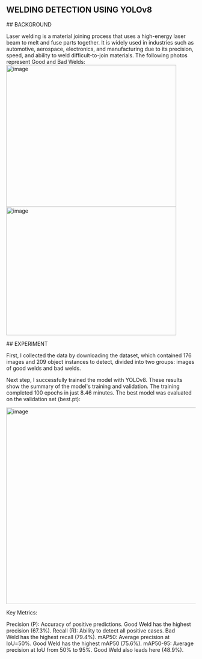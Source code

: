 ## WELDING DETECTION USING YOLOv8

<p>
## BACKGROUND
</p>

Laser welding is a material  joining process that uses a high-energy laser beam to melt and fuse parts together. It is widely used in industries such as automotive, aerospace, electronics, and manufacturing due to its precision, speed, and ability to weld difficult-to-join materials. The following photos represent Good and Bad Welds: 
<img width="452" height="377" alt="image" src="https://github.com/user-attachments/assets/f51bd0f2-42ce-4881-9ce7-5f5f800cdffe" />
<img width="452" height="341" alt="image" src="https://github.com/user-attachments/assets/a0c1d610-53e2-48f3-b838-ed26d6963884" />

<p>
## EXPERIMENT
</p>

First, I collected the data by downloading the dataset, which contained 176 images and 209 object instances to detect, divided into two groups: images of good welds and bad welds. 


Next step, I successfully trained the model with YOLOv8. These results show the summary of the model's training and validation. The training completed 100 epochs in just 8.46 minutes. The best model was evaluated on the validation set (best.pt):

<img width="1502" height="522" alt="image" src="https://github.com/user-attachments/assets/1947cd9d-9568-4ca9-a329-c86f3aa48a4e" />

Key Metrics:

Precision (P): Accuracy of positive predictions. Good Weld has the highest precision (67.3%).
Recall (R): Ability to detect all positive cases. Bad Weld has the highest recall (79.4%).
mAP50: Average precision at IoU=50%. Good Weld has the highest mAP50 (75.6%).
mAP50-95: Average precision at IoU from 50% to 95%. Good Weld also leads here (48.9%).



